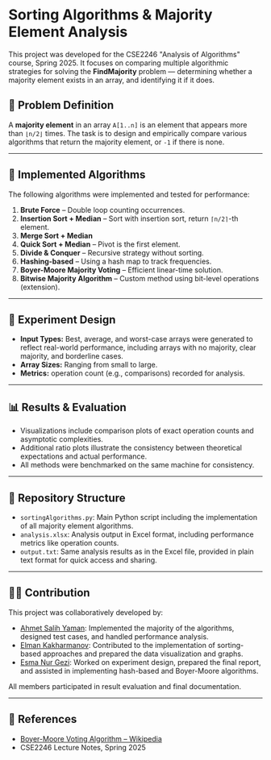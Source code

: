 # Sorting Algorithms & Majority Element Analysis

This project was developed for the CSE2246 "Analysis of Algorithms" course, Spring 2025. It focuses on comparing multiple algorithmic strategies for solving the **FindMajority** problem — determining whether a majority element exists in an array, and identifying it if it does.

## 🧠 Problem Definition

A **majority element** in an array `A[1..n]` is an element that appears more than `⌊n/2⌋` times. The task is to design and empirically compare various algorithms that return the majority element, or `-1` if there is none.

---

## 🚀 Implemented Algorithms

The following algorithms were implemented and tested for performance:

1. **Brute Force** – Double loop counting occurrences.
2. **Insertion Sort + Median** – Sort with insertion sort, return `⌈n/2⌉`-th element.
3. **Merge Sort + Median**
4. **Quick Sort + Median** – Pivot is the first element.
5. **Divide & Conquer** – Recursive strategy without sorting.
6. **Hashing-based** – Using a hash map to track frequencies.
7. **Boyer-Moore Majority Voting** – Efficient linear-time solution.
8. **Bitwise Majority Algorithm** – Custom method using bit-level operations (extension).

---

## 🧪 Experiment Design

- **Input Types:** Best, average, and worst-case arrays were generated to reflect real-world performance, including arrays with no majority, clear majority, and borderline cases.
- **Array Sizes:** Ranging from small to large.
- **Metrics:** operation count (e.g., comparisons) recorded for analysis.

---

## 📊 Results & Evaluation

- Visualizations include comparison plots of exact operation counts and asymptotic complexities.
- Additional ratio plots illustrate the consistency between theoretical expectations and actual performance.
- All methods were benchmarked on the same machine for consistency.

---

## 📁 Repository Structure

- `sortingAlgorithms.py`: Main Python script including the implementation of all majority element algorithms.
- `analysis.xlsx`: Analysis output in Excel format, including performance metrics like operation counts.
- `output.txt`: Same analysis results as in the Excel file, provided in plain text format for quick access and sharing.

---

## 👨‍💻 Contribution

This project was collaboratively developed by:

- [Ahmet Salih Yaman](https://github.com/ahmetyaman16): Implemented the majority of the algorithms, designed test cases, and handled performance analysis.
- [Elman Kakharmanov](https://github.com/Elllmaan): Contributed to the implementation of sorting-based approaches and prepared the data visualization and graphs.
- [Esma Nur Gezi](https://github.com/esmagezi): Worked on experiment design, prepared the final report, and assisted in implementing hash-based and Boyer-Moore algorithms.

All members participated in result evaluation and final documentation.

---

## 📜 References

- [Boyer-Moore Voting Algorithm – Wikipedia](https://en.wikipedia.org/wiki/Boyer%E2%80%93Moore_majority_vote_algorithm)
- CSE2246 Lecture Notes, Spring 2025
